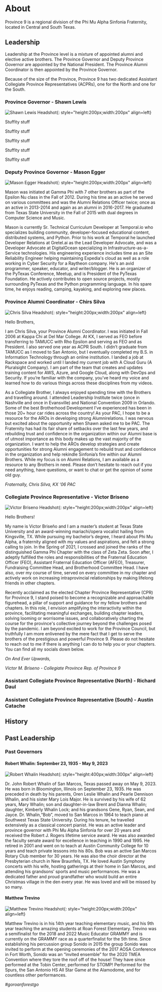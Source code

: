 # About

Province 9 is a regional division of the Phi Mu Alpha Sinfonia Fraternity, located
in Central and South Texas. 

## Leadership
Leadership at the Province level is a mixture of appointed alumni and elective
active brothers. The Province Governor and Deputy Province Governor are appointed
by the National President. The Province Alumni Coordinator is then appointed by 
the Province Governor.

Because of the size of the Province, Province 9 has two dedicated Assistant Collegiate Province Representatives (ACPRs), one for the North and one for the South.

### Province Governor - Shawn Lewis
![Shawn Lewis Headshot](assets/photos/shawn.jpg){: style="height:200px;width:200px" align=left}

Stuffity stuff

Stuffity stuff

Stuffity stuff

Stuffity stuff

Stuffity stuff

### Deputy Province Governor - Mason Egger
![Mason Egger Headshot](https://github.com/masonegger.png){: style="height:200px;width:200px" align=left}

Mason was initiated at Gamma Phi with 7 other brothers as part of the Epsilon 
Nu class in the Fall of 2012. During his time as an active he served on various
committees and was the Alumni Relations Officer twice; once as an active in 
2013-2014 and again as an alumni in 2016-2017. He graduated from Texas State
University in the Fall of 2015 with dual degrees in Computer Science and Music.

Mason is currently Sr. Technical Curriculum Developer at Temporal.io who 
specializes building community, developer-focused educational content, 
distributed systems, and Python. Prior to his work at Temporal he launched 
Developer Relations at Gretel.ai as the Lead Developer Advocate, and was a 
Developer Advocate at DigitalOcean specializing in Infrastructure-as-a-Service 
technologies. His engineering experience includes time as an Site Reliability
Engineer helping maintaining Expedia's cloud as well as a role working in 
Cyber Security for a Raytheon company. He's an avid programmer, speaker, 
educator, and writer/blogger. He is an organizer of the PyTexas Conference, 
Meetup, and is  President of the PyTexas Foundation. He actively contributes 
to open source projects, mostly surrounding PyTexas and the Python programming
language. In his spare time, he enjoys reading, camping, kayaking, and 
exploring new places.

### Province Alumni Coordinator - Chirs Silva
![Chris Silva Headshot](https://github.com/masonegger.png){: style="height:200px;width:200px" align=left}

Hello Brothers, 

I am Chris Silva, your Province Alumni Coordinator. I was
initiated in Fall 2006 at Kappa Chi at Del Mar College. At KX, I served as
FEO before transferring to TAMUCC with Rho Epsilon and serving as FEO
and as President. I also served one year as ACPR South. I didn’t graduate
from TAMUCC as I moved to San Antonio, but I eventually completed my
B.S. in Information Technology through an online institution. I landed a
job at Rackspace and worked until I landed my current job with A Cloud
Guru (A Pluralsight Company). I am part of the team that creates and
updates training content for AWS, Azure, and Google Cloud, along with
DevOps and Security. If you’re familiar with the company, you’ve heard my
voice and learned how to do various things across these disciplines from
my videos.

As a Collegiate Brother, I always enjoyed spending time with the Brothers and travelling around. I attended Leadership Institute twice (once in Nashville 
and once in Evansville) and National Convention 2009 in Orlando. Some of the 
best Brotherhood Development I’ve experienced has been in those 20+ hour car 
rides across the country! As your PAC, I hope to be a resource for the AROs in 
developing strong Alumnirelations. I was nervous but excited about the 
opportunity when Shawn asked me to be PAC. The Fraternity has had its fair 
share of setbacks over the last few years, and rebuilding trust and confidence 
in the organization within our Alumni base is of utmost importance as this 
body makes up the vast majority of the organization. I want to help the AROs 
develop strategies and create opportunities for strong Alumni engagement to 
rebuild trust and confidence in the organization and help rekindle Sinfonia’s 
fire within our Alumni Brothers. While my focus is on Alumni Relations, I am 
available as a resource to any Brothers in need. Please don’t hesitate to 
reach out if you need anything, have questions, or want to chat or get the
opinion of some old guy. 

_Fraternally, Chris Silva, KX ‘06 PAC_

### Collegiate Province Representative - Victor Briseno
![Victor Briseno Headshot](assets/photos/victor.jpg){: style="height:200px;width:200px" align=left}

Hello Brothers! 

My name is Victor Briseño and I am a master’s student at Texas State University and an award-winning mariachi/opera vocalist hailing from Kingsville, TX. While pursuing my bachelor’s degree, I heard about Phi Mu Alpha, a fraternity aligned with my values and aspirations, and felt a strong calling to join. In the Spring of 2021, I crossed and joined the ranks of the distinguished Gamma Phi Chapter with the class of Zeta Zeta. Soon after, I adeptly fulfilled the roles and responsibilities of the Fraternal Education Officer (FEO), Assistant Fraternal Education Officer (AFEO), Treasurer, Fundraising Committee Head, and Brotherhood Committee Head. I have also, over my course of time, served on every committee in my chapter and actively work on increasing intraprovincial relationships by making lifelong friends in other chapters.

Recently acclaimed as the elected Chapter Province Representative (CPR) for Province 9, I stand poised to become a recognizable and approachable figurehead, a pillar of support and guidance for my fellow brothers and chapters. In this role, I envision amplifying the interactivity within the province, facilitating meaningful exchanges, building chapter leaders, solving looming or worrisome issues, and collaboratively charting the course for the province's collective journey beyond the challenges posed by the pandemic. I am beyond excited to work for the Province Council, but truthfully I am more enlivened by the mere fact that I get to serve the brothers of the prestigious and powerful Province 9. Please do not hesitate to reach out to me if there is anything I can do to help you or your chapters. You can find all my socials down below.

_On And Ever Upwards,_

_Victor M. Briseno - Collegiate Province Rep. of Province 9_


### Assistant Collegiate Province Representative (North) - Richard Daul

### Assistant Collegiate Province Representative (South) - Austin Catache


## History

## Past Leadership

### Past Governors

#### Robert Whalin: September 23, 1935 - May 9, 2023
![Robert Whalin Headshot](assets/photos/whalin.jpg){: style="height:400px;width:300px" align=left}

Dr. John Robert Whalin of San Marcos, Texas passed away on May 9, 2023. He was
born in Bloomington, Illinois on September 23, 1935. He was preceded in death 
by his parents, Oren Leslie Whalin and Pearle Dennison Whalin, and his sister 
Mary Lois Major. He is survived by his wife of 62 years, Mary Whalin; son
and daughter-in-law Brent and Dianna Whalin; daughter, Kimberly Whalin Lock; 
and his grandsons Gene, Ryan, Sean, and Jayce. Dr. Whalin,“Bob”, moved to San 
Marcos in 1964 to teach piano at Southwest Texas State University. During his 
tenure, he travelled extensively as a classical concert pianist. He was an 
active leader and province governor with Phi Mu Alpha Sinfonia for over 20 
years and received the Robert J. Rogers lifetime service award. He was also 
awarded the faculty senate award for excellence in teaching in 1990 and 1995. 
He retired in 2001 and went on to teach at Austin Community College for 10 
years and teach private lessons into his 80s. Bob was an active San Marcos 
Rotary Club member for 30 years. He was also the choir director at the 
Presbyterian church in New Braunfels, TX. He loved Austin Symphony concerts 
with his wife, hosting gatherings at their home in San Marcos, and attending 
his grandsons’ sports and music performances. He was a dedicated father and 
proud grandfather who would build an entire Christmas village in the den every 
year. He was loved and will be missed by so many.



#### Matthew Trevino
![Matthew Trevino Headshot](assets/photos/matthew.jpg){: style="height:200px;width:200px" align=left}

Matthew Trevino is in his 14th year teaching elementary music, and his 9th 
year teaching the amazing students at Roan Forest Elementary. Trevino was a 
semifinalist for the 2018 and 2022 Music Educator GRAMMY and is currently on 
the GRAMMY race as a quarterfinalist for the 5th time. Since establishing his 
percussion group Sonido in 2015 the group Sonido was invited to perform at the 
opening ceremonies of the 2017 AOSA Conference in Fort Worth, Sonido was an 
“invited ensemble” for the 2020 TMEA Convention where they tore the roof off 
of the house! They have since performed at the Tobin Center, performed for 
STOMP! Performed for the Spurs, the San Antonio HS All Star Game at the 
Alamodome, and for countless other performances.

_#goroanforestgo_



